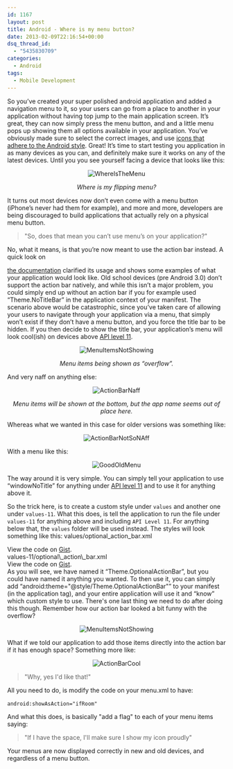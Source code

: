 ```yaml
---
id: 1167
layout: post
title: Android - Where is my menu button?
date: 2013-02-09T22:16:54+00:00
dsq_thread_id:
  - "5435830709"
categories:
  - Android
tags:
  - Mobile Development
---
```

So you’ve created your super polished android application and added a navigation menu to it, so your users can go from a place to another in your application without having top jump to the main application screen. It’s great, they can now simply press the menu button, and and a little menu pops up showing them all options available in your application. You’ve obviously made sure to select the correct images, and use <a title="Android: Icon Design Guidelines" href="http://developer.android.com/guide/practices/ui_guidelines/icon_design.html" target="_blank">icons that adhere to the Android style</a>. Great! It’s time to start testing you application in as many devices as you can, and definitely make sure it works on any of the latest devices. Until you you see yourself facing a device that looks like this:

<p align="center">
  <img class="aligncenter size-full wp-image-1179" alt="WhereIsTheMenu" src="/images/2013/02/WhereIsTheMenu.png" width="450" height="123" srcset="/images/2013/02/WhereIsTheMenu.png 450w, /images/2013/02/WhereIsTheMenu-300x82.png 300w" sizes="(max-width: 450px) 100vw, 450px" />
</p>

<p style="text-align: center;">
  <em>Where is my flipping menu?</em>
</p>

<p align="left">
  It turns out most devices now don’t even come with a menu button (iPhone’s never had them for example), and more and more, developers are being discouraged to build applications that actually rely on a physical menu button.
</p>

> "So, does that mean you can’t use menu’s on your application?"

<!--more--> No, what it means, is that you’re now meant to use the action bar instead. A quick look on 

<a title="Android: Action Bar" href="http://developer.android.com/guide/topics/ui/actionbar.html" target="_blank">the documentation</a> clarified its usage and shows some examples of what your application would look like. Old school devices (pre Android 3.0) don’t support the action bar natively, and while this isn’t a major problem, you could simply end up without an action bar if you for example used “Theme.NoTitleBar” in the application context of your manifest. The scenario above would be catastrophic, since you’ve taken care of allowing your users to navigate through your application via a menu, that simply won’t exist if they don’t have a menu button, and you force the title bar to be hidden. If you then decide to show the title bar, your application’s menu will look cool(ish) on devices above <a title="Android: API level 11" href="http://developer.android.com/about/versions/android-3.0.html" target="_blank">API level 11</a>.

<p align="center">
  <img class="aligncenter size-full wp-image-1178" alt="MenuItemsNotShowing" src="/images/2013/02/MenuItemsNotShowing.png" width="492" height="142" srcset="/images/2013/02/MenuItemsNotShowing.png 492w, /images/2013/02/MenuItemsNotShowing-300x86.png 300w" sizes="(max-width: 492px) 100vw, 492px" />
</p>

<p style="text-align: center;">
  <em>Menu items being shown as “overflow”.</em>
</p>

<p align="left">
  And very naff on anything else:
</p>

<p align="center">
  <img class="aligncenter size-full wp-image-1175" alt="ActionBarNaff" src="/images/2013/02/ActionBarNaff.png" width="392" height="78" srcset="/images/2013/02/ActionBarNaff.png 392w, /images/2013/02/ActionBarNaff-300x59.png 300w" sizes="(max-width: 392px) 100vw, 392px" />
</p>

<p style="text-align: center;">
  <em>Menu items will be shown at the bottom, but the app name seems out of place here.</em>
</p>

<p style="text-align: left;" align="center">
  Whereas what we wanted in this case for older versions was something like:
</p>

<p align="center">
  <img class="size-full wp-image-1176" alt="ActionBarNotSoNAff" src="/images/2013/02/ActionBarNotSoNAff.png" width="397" height="61" srcset="/images/2013/02/ActionBarNotSoNAff.png 397w, /images/2013/02/ActionBarNotSoNAff-300x46.png 300w" sizes="(max-width: 397px) 100vw, 397px" />
</p>

<p align="left">
  With a menu like this:
</p>

<p align="center">
  <img class="size-full wp-image-1177 aligncenter" alt="GoodOldMenu" src="/images/2013/02/GoodOldMenu.png" width="392" height="81" srcset="/images/2013/02/GoodOldMenu.png 392w, /images/2013/02/GoodOldMenu-300x61.png 300w" sizes="(max-width: 392px) 100vw, 392px" />
</p>

<p align="left">
  The way around it is very simple. You can simply tell your application to use “windowNoTitle” for anything under <a title="Android: API level 11" href="http://developer.android.com/about/versions/android-3.0.html" target="_blank">API level 11</a> and to use it for anything above it.
</p>

So the trick here, is to create a custom style under `values` and another one under `values-11`. What this does, is tell the application to run the file under `values-11` for anything above and including `API Level 11`. For anything below that, the `values` folder will be used instead. The styles will look something like this: values/optional\_action\_bar.xml 

<div class="oembed-gist">
  <noscript>
    View the code on <a href="https://gist.github.com/4747556">Gist</a>.
  </noscript>
</div> values-11/optional\_action\_bar.xml 

<div class="oembed-gist">
  <noscript>
    View the code on <a href="https://gist.github.com/4747559">Gist</a>.
  </noscript>
</div> As you will see, we have named it “Theme.OptionalActionBar”, but you could have named it anything you wanted. To then use it, you can simply add “android:theme="@style/Theme.OptionalActionBar"” to your manifest (in the application tag), and your entire application will use it and “know” which custom style to use. There's one last thing we need to do after doing this though. Remember how our action bar looked a bit funny with the overflow?

<p align="center">
  <img class="size-full wp-image-1178 aligncenter" alt="MenuItemsNotShowing" src="/images/2013/02/MenuItemsNotShowing.png" width="492" height="142" srcset="/images/2013/02/MenuItemsNotShowing.png 492w, /images/2013/02/MenuItemsNotShowing-300x86.png 300w" sizes="(max-width: 492px) 100vw, 492px" />
</p>

What if we told our application to add those items directly into the action bar if it has enough space? Something more like:

<p align="center">
  <img class="size-full wp-image-1174 aligncenter" alt="ActionBarCool" src="/images/2013/02/ActionBarCool.png" width="498" height="118" srcset="/images/2013/02/ActionBarCool.png 498w, /images/2013/02/ActionBarCool-300x71.png 300w" sizes="(max-width: 498px) 100vw, 498px" />
</p>

> "Why, yes I'd like that!"

All you need to do, is modify the code on your menu.xml to have:

```
android:showAsAction="ifRoom"
```

And what this does, is basically "add a flag" to each of your menu items saying:

> "If I have the space, I'll make sure I show my icon proudly"

Your menus are now displayed correctly in new and old devices, and regardless of a menu button.